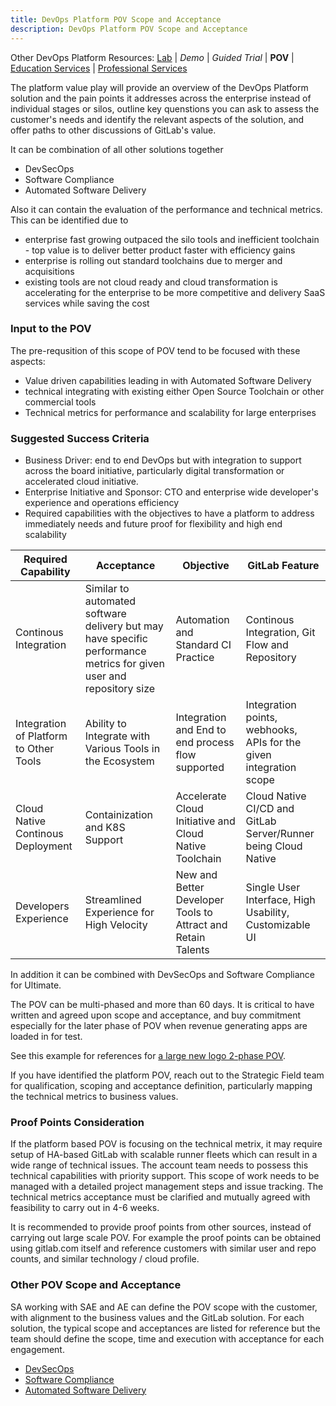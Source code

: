 ```yaml
---
title: DevOps Platform POV Scope and Acceptance
description: DevOps Platform POV Scope and Acceptance
---
```


Other DevOps Platform Resources: [Lab](https://gitlab.com/gitlab-learn-labs/sample-projects/tanuki-racing) | *Demo* | *Guided Trial* | **POV** | [Education Services](https://university.gitlab.com/pages/gitlab-fundamentals-training/) | [Professional Services](https://about.gitlab.com/services/)

The platform value play will provide an overview of the DevOps Platform solution and the pain points it addresses across the enterprise instead of individual stages or silos, outline key quenstions you can ask to assess the customer's needs and identify the relevant aspects of the solution, and offer paths to other discussions of GitLab's value.

It can be combination of all other solutions together

- DevSecOps
- Software Compliance
- Automated Software Delivery

Also it can contain the evaluation of the performance and technical metrics. This can be identified due to

- enterprise fast growing outpaced the silo tools and inefficient toolchain - top value is to deliver better product faster with efficiency gains
- enterprise is rolling out standard toolchains due to merger and acquisitions
- existing tools are not cloud ready and cloud transformation is accelerating for the enterprise to be more competitive and delivery SaaS services while saving the cost

### Input to the POV

The pre-requsition of this scope of POV tend to be focused with these aspects:

- Value driven capabilities leading in with Automated Software Delivery
- technical integrating with existing either Open Source Toolchain or other commercial tools
- Technical metrics for performance and scalability for large enterprises

### Suggested Success Criteria

- Business Driver: end to end DevOps but with integration to support across the board initiative, particularly digital transformation or accelerated cloud initiative.
- Enterprise Initiative and Sponsor: CTO and enterprise wide developer's experience and operations efficiency
- Required capabilities with the objectives to have a platform to address immediately needs and future proof for flexibility and high end scalability

| Required Capability | Acceptance | Objective | GitLab Feature |
| ---      | ---      | ---      |---      |
| Continous Integration | Similar to automated software delivery but may have specific performance metrics for given user and repository size | Automation and Standard CI Practice | Continous Integration, Git Flow and Repository |
| Integration of Platform to Other Tools | Ability to Integrate with Various Tools in the Ecosystem | Integration and End to end process flow supported | Integration points, webhooks, APIs for the given integration scope |
| Cloud Native Continous Deployment | Containization and K8S Support | Accelerate Cloud Initiative and Cloud Native Toolchain | Cloud Native CI/CD and GitLab Server/Runner being Cloud Native  |
| Developers Experience | Streamlined Experience for High Velocity | New and Better Developer Tools to Attract and Retain Talents | Single User Interface, High Usability, Customizable UI |

In addition it can be combined with DevSecOps and Software Compliance for Ultimate.

The POV can be multi-phased and more than 60 days. It is critical to have written and agreed upon scope and acceptance, and buy commitment especially for the later phase of POV when revenue generating apps are loaded in for test.

See this example for references for [a large new logo 2-phase POV](https://docs.google.com/presentation/d/1GEew0786_z2_Hj_acExoynkVO-XwpmArhyBTQEk-P0Q/edit#slide=id.g10daba8f689_0_275).

If you have identified the platform POV, reach out to the Strategic Field team for qualification, scoping and acceptance definition, particularly mapping the technical metrics to business values.

### Proof Points Consideration

If the platform based POV is focusing on the technical metrix, it may require setup of HA-based GitLab with scalable runner fleets which can result in a wide range of technical issues. The account team needs to possess this technical capabilities with priority support. This scope of work needs to be managed with a detailed project management steps and issue tracking. The technical metrics acceptance must be clarified and mutually agreed with feasibility to carry out in 4-6 weeks.

It is recommended to provide proof points from other sources, instead of carrying out large scale POV. For example the proof points can be obtained using gitlab.com itself and reference customers with similar user and repo counts, and similar technology / cloud profile.

### Other POV Scope and Acceptance

SA working with SAE and AE can define the POV scope with the customer, with alignment to the business values and the GitLab solution. For each solution, the typical scope and acceptances are listed for reference but the team should define the scope, time and execution with acceptance for each engagement.

- [DevSecOps](/handbook/solutions-architects/tools-and-resources/pov/devsecops/)
- [Software Compliance](/handbook/solutions-architects/tools-and-resources/pov/compliance/)
- [Automated Software Delivery](/handbook/solutions-architects/tools-and-resources/pov/automation/)

